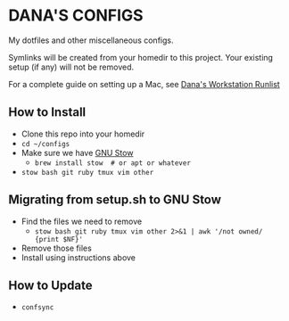 # DANA'S CONFIGS

My dotfiles and other miscellaneous configs.

Symlinks will be created from your homedir to this project. Your existing setup (if any) will not be removed.

For a complete guide on setting up a Mac, see [Dana's Workstation Runlist](https://gist.github.com/dmerrick/5275190)

## How to Install

* Clone this repo into your homedir
* `cd ~/configs`
* Make sure we have [GNU Stow](https://www.gnu.org/software/stow/)
  * `brew install stow  # or apt or whatever`
* `stow bash git ruby tmux vim other`


## Migrating from setup.sh to GNU Stow
* Find the files we need to remove
  * `stow bash git ruby tmux vim other 2>&1 | awk '/not owned/ {print $NF}'`
* Remove those files
* Install using instructions above


## How to Update

* `confsync`
